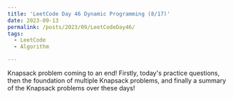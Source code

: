 ```yaml
---
title: 'LeetCode Day 46 Dynamic Programming (8/17)'
date: 2023-09-13
permalink: /posts/2023/09/LeetCodeDay46/
tags:
  - LeetCode
  - Algorithm

---
```


Knapsack problem coming to an end! Firstly, today's practice questions, then the foundation of multiple Knapsack problems, and finally a summary of the Knapsack problems over these days!


